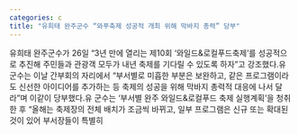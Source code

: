 ```yaml
---
categories: c
title: "유희태 완주군수 “와푸축제 성공적 개최 위해 막바지 총력” 당부"
---
```

유희태 완주군수가 26일 “3년 만에 열리는 제10회 ‘와일드&로컬푸드축제’를 성공적으로 추진해 주민들과 관광객 모두가 내년 축제를 기다릴 수 있도록 하자”고 강조했다.유 군수는 이날 간부회의 자리에서 “부서별로 미흡한 부분은 보완하고, 같은 프로그램이라도 신선한 아이디어를 추가하는 등 축제의 성공을 위해 막바지 총력적 대응에 나서 달라”며 이같이 당부했다.유 군수는 ‘부서별 완주 와일드&로컬푸드 축제 실행계획’을 청취한 후 “올해는 축제장의 전체 배치가 조금씩 바뀌고, 일부 프로그램은 신규 또는 확대된 것이 있어 부서장들이 특별히